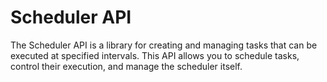 # Scheduler API

The Scheduler API is a library for creating and managing tasks that can be executed at specified intervals. This API allows you to schedule tasks, control their execution, and manage the scheduler itself.
